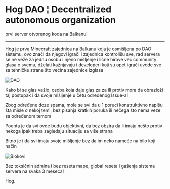 # Hog DAO ¦ Decentralized autonomous organization
prvi server otvorenog koda na Balkanu!

---------------------------------------------------------------------------

Hog je prva Minecraft zajednica na Balkanu koja je osmišljena po DAO sistemu,
ovo znači da njegovi igrači i zajednica kontrolišu sve, rad servera se ne veže
za jednu osobu i njeno mišljenje i lične hirove već community glasa o svemu,
dželati kažnjavaju i developeri koji su opet igrači uvode sve sa tehničke strane
što većina zajednice izglasa

![DAO](https://user-images.githubusercontent.com/33425430/175312829-df734b54-c175-459a-82d6-1a4544b16d62.jpg)


Kako bi se glas važio, osoba koja daje glas za za ili protiv
mora da obrazloži taj postupak i da svoje mišljenje u četu određenog Issue-a!


Zbog određene doze spama, mole se svi da u 1 poruci konstruktivno napišu šta misle
o nekoj temi, bez pisanja kratkih poruka ili nečega što nema veze sa određenom temom


Poenta je da svi ovde budu objektivni, da bez obzira da li imaju nešto protiv nekoga ipak treba sagledaju situaciju sa više strana


Bitno je i da svi imaju svoje mišljenje bez da im neko nameće na bilo koji način

![Blokovi](https://user-images.githubusercontent.com/33425430/175314914-b778646d-16ad-4368-83dc-6fbd6d7dc8d2.png)

Bez toksičnih admina i bez reseta mape, global reseta i gašenja sistema servera na svaka 3 meseca!

Hog.
